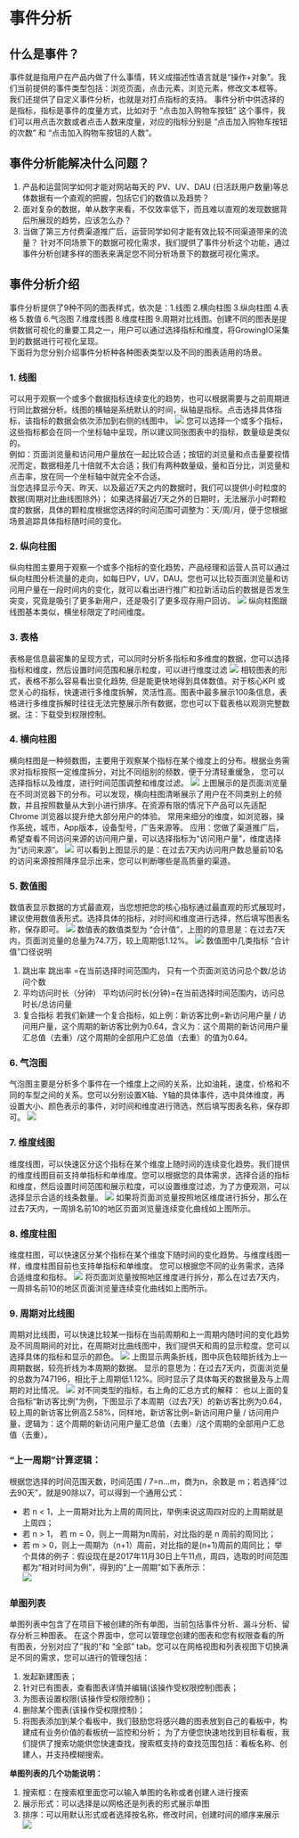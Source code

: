 # 事件分析

## **什么是事件？**

事件就是指用户在产品内做了什么事情，转义成描述性语言就是“操作+对象”。我们当前提供的事件类型包括：浏览页面，点击元素，浏览元素，修改文本框等。<br />
我们还提供了自定义事件分析，也就是对打点指标的支持。
事件分析中供选择的是指标，指标是事件的度量方式，比如对于 “点击加入购物车按钮” 这个事件，我们可以用点击次数或者点击人数来度量，对应的指标分别是 “点击加入购物车按钮的次数” 和 “点击加入购物车按钮的人数”。


## **事件分析能解决什么问题？**

1. 产品和运营同学如何才能对网站每天的 PV、UV、DAU (日活跃用户数量)等总体数据有一个直观的把握，包括它们的数值以及趋势？
2. 面对复杂的数据，单从数字来看，不仅效率低下，而且难以直观的发现数据背后所展现的趋势，应该怎么办？
3. 当做了第三方付费渠道推广后，运营同学如何才能有效比较不同渠道带来的流量？
针对不同场景下的数据可视化需求，我们提供了事件分析这个功能，通过事件分析创建多样的图表来满足您不同分析场景下的数据可视化需求。

## **事件分析介绍**

事件分析提供了9种不同的图表样式，依次是：1.线图 2.横向柱图 3.纵向柱图 4.表格 5.数值 6.气泡图 7.维度线图 8.维度柱图 9.周期对比线图。创建不同的图表是提供数据可视化的重要工具之一，用户可以通过选择指标和维度，将GrowingIO采集到的数据进行可视化呈现。<br />
下面将为您分别介绍事件分析种各种图表类型以及不同的图表适用的场景。


### **1. 线图**

可以用于观察一个或多个数据指标连续变化的趋势，也可以根据需要与之前周期进行同比数据分析。线图的横轴是系统默认的时间，纵轴是指标。点击选择具体指标，该指标的数据会依次添加到右侧的线图中。
![](/assets/线图脱敏.png)
您可以选择一个或多个指标，这些指标都会在同一个坐标轴中呈现，所以建议同张图表中的指标，数量级是类似的。<br /> 
例如：页面浏览量和访问用户量放在一起比较合适；按钮的浏览量和点击量要视情况而定，数据相差几十倍就不太合适；我们有两种数量级，量和百分比，浏览量和点击率，放在同一个坐标轴中就完全不合适。<br />
当您选择显示今天、昨天、以及最近7天之内的数据时，我们可以提供小时粒度的数据(周期对比曲线图除外)； 如果选择最近7天之外的日期时，无法展示小时颗粒度的数据，具体的颗粒度根据您选择的时间范围可调整为：天/周/月，便于您根据场景追踪具体指标随时间的变化。

### **2. 纵向柱图**

纵向柱图主要用于观察一个或多个指标的变化趋势，产品经理和运营人员可以通过纵向柱图分析流量的走向，如每日PV，UV，DAU。您也可以比较页面浏览量和访问用户量在一段时间内的变化，就可以看出进行推广和拉新活动后的数据是否发生突变，究竟是吸引了更多新用户，还是吸引了更多现存用户回访。
![](/assets/脱敏纵向柱图1.jpg)
纵向柱图跟线图基本类似，横坐标限定了时间维度。

### **3. 表格**

表格是信息最密集的呈现方式，可以同时分析多指标和多维度的数据，您可以选择指标和维度，然后设置时间范围和展示粒度，可以进行维度过滤
![](/assets/表格脱敏.jpg)
相较图表的形式，表格不那么容易看出变化趋势, 但是能更快地得到具体数值。对于核心KPI 或您关心的指标，快速进行多维度拆解，灵活性高。图表中最多展示100条信息，表格进行多维度拆解时往往无法完整展示所有数据，您也可以下载表格以观测完整数据。注：下载受到权限控制。

### **4. 横向柱图**
横向柱图是一种频数图，主要用于观察某个指标在某个维度上的分布。根据业务需求对指标按照一定维度拆分，对比不同组别的频数，便于分清轻重缓急， 您可以选择指标以及维度，进行时间范围调整和维度过滤。
![](/assets/横向柱图脱敏1.jpg)
上图展示的是页面浏览量在不同浏览器下的分布。可以发现，横向柱图清晰展示了用户在不同类别上的频数，并且按照数量从大到小进行排序。在资源有限的情况下产品可以先适配 Chrome 浏览器以提升绝大部分用户的体验。
常用来细分的维度，如浏览器，操作系统，城市，App版本，设备型号，广告来源等。
应用：您做了渠道推广后，希望查看不同访问来源的访问用户量，可以选择指标为“访问用户量”，维度选择为“访问来源”。
![](/assets/横向柱图脱敏2.jpg)
可以看到上图显示的是：在过去7天内访问用户数总量前10名的访问来源按照降序显示出来，您可以判断哪些是高质量的渠道。

### **5. 数值图**
数值表显示数据的方式最直观，当您想把您的核心指标通过最直观的形式展现时，建议使用数值表形式。选择具体的指标，对时间和维度进行选择，然后填写图表名称，保存即可。
![](/assets/数字图脱敏1.jpg)
数值表的数值类型为 “合计值”，上图的的意思是：在过去7天内，页面浏览量的总量为74.7万，较上周期低1.12%。
![](/assets/数字图脱敏2.jpg)
数值图中几类指标 “合计值”口径说明
1. 跳出率
跳出率 =在当前选择时间范围内， 只有一个页面浏览访问总个数/总访问个数
2. 平均访问时长（分钟）
平均访问时长(分钟)=在当前选择时间范围内，访问总时长/总访问量
3. 复合指标
若我们新建一个复合指标，如上例：新访客比例=新访问用户量 / 访问用户量，这个周期的新访客比例为0.64，含义为：这个周期的新访问用户量汇总值（去重）/这个周期的全部用户汇总值（去重）的值为0.64。


### **6. 气泡图**
气泡图主要是分析多个事件在一个维度上之间的关系，比如油耗，速度，价格和不同的车型之间的关系。您可以分别设置X轴、Y轴的具体事件，选中具体维度，再设置大小、颜色表示的事件，对时间和维度进行筛选，然后填写图表名称，保存即可。
![](/assets/气泡图脱敏1.jpg)


### **7. 维度线图**
维度线图，可以快速区分这个指标在某个维度上随时间的连续变化趋势。我们提供的维度线图目前支持单指标和单维度。您可以根据您的具体需求，选择合适的指标和维度，然后设置时间范围和展示粒度，可以设置维度过滤，为了方便观测，可以选择显示合适的线条数量。
![](/assets/维度线图脱敏1.jpg)
如果将页面浏览量按照地区维度进行拆分，那么在过去7天内，一周排名前10的地区页面浏览量连续变化曲线如上图所示。

### **8. 维度柱图**

维度柱图，可以快速区分某个指标在某个维度下随时间的变化趋势。与维度线图一样，维度柱图目前也支持单指标和单维度。 您可以根据您不同的业务需求，选择合适维度和指标。
![](/assets/维度柱图脱敏1.jpg)
将页面浏览量按照地区维度进行拆分，那么在过去7天内，一周排名前10的地区页面浏览量连续变化曲线如上图所示。

### **9. 周期对比线图**
周期对比线图，可以快速比较某一指标在当前周期和上一周期内随时间的变化趋势及不同周期间的对比，在周期对比曲线图中，我们提供天和周的显示粒度。您可以选择具体的指标和显示的颜色。
![](/assets/周期对比曲线图脱敏1.jpg)
上图显示两条折线，图中灰色较暗折线为上一周期数据，较亮折线为本周期的数据。
显示的意思为：在过去7天内，页面浏览量的总数为747196，相比于上周期低1.12%。同时显示了具体每天的数据量及与上周期的对比情况。
![](/assets/周期对比曲线图脱敏2.jpg)
对不同类型的指标，右上角的汇总方式的解释：
也以上面的复合指标“新访客比例”为例，下图显示了本周期（过去7天）的新访客比例为0.64，较上周的新访客比例高2.58%，同样地，新访客比例=新访问用户量 / 访问用户量，逻辑为：这个周期的新访问用户量汇总值（去重）/这个周期的全部用户汇总值（去重）。

### **“上一周期”计算逻辑：**
根据您选择的时间范围天数，时间范围 / 7=n...m，商为n，余数是 m；若选择“过去90天”，就是90除以7，可以得到一个通用公式：
* 若 n < 1，上一周期对比为上周的周同比，举例来说这周四对应的上周期就是上周四；
* 若 n > 1， 若 m = 0，则上一周期为n周前，对比指的是 n 周前的周同比；
* 若 m > 0，则上一周期为（n+1）周前，对比指的是(n+1)周前的周同比；
举个具体的例子：假设现在是2017年11月30日上午11点，周四，选取的时间范围都为“相对时间为例”，得到的“上一周期”如下表所示：<br />
![](/assets/周期对比说明.jpg)

### **单图列表**
单图列表中包含了在项目下被创建的所有单图，当前包括事件分析、漏斗分析、留存分析三种图表。
在这个界面中，您可以管理您创建的图表和您有权限查看的所有图表，分别对应了”我的”和 “全部” tab。您可以在网格视图和列表视图下切换满足不同的需求，您可以进行的管理包括：
1. 发起新建图表；
2. 针对已有图表，查看图表详情并编辑(该操作受权限控制)图表；
3. 为图表设置权限(该操作受权限控制)；
4. 删除某个图表(该操作受权限控制)；
5. 将图表添加到某个看板中，我们鼓励您将感兴趣的图表放到自己的看板中，构建成有业务价值的看板统一监控和分析；
为了方便您快速地找到目标看板，我们提供了搜索功能供您快速查找，搜索框支持的查找范围包括：看板名称、创建人，并支持模糊搜索。

**单图列表的几个功能说明：**
1. 搜索框：在搜索框里面您可以输入单图的名称或者创建人进行搜索
2. 展示形式：可以选择是以网格还是列表的形式展示单图
3. 排序：可以用默认形式或者选择按名称，修改时间，创建时间的顺序来展示
![](/assets/单图列表1.png)



